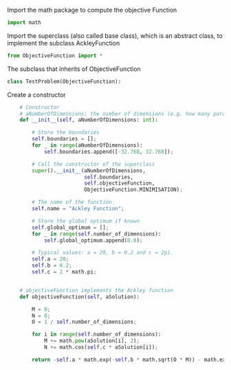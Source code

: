


Import the math package to compute the objective Function

```python
import math
```


Import the superclass (also called base class), which is an abstract class, to implement the subclass AckleyFunction

```python
from ObjectiveFunction import *
```

The subclass that inherits of ObjectiveFunction
```python
class TestProblem(ObjectiveFunction):
```

Create a constructor
```python
    # Constructor
    # aNumberOfDimensions: the number of dimensions (e.g. how many parameters)
    def __init__(self, aNumberOfDimensions: int):

        # Store the boundaries
        self.boundaries = [];
        for _ in range(aNumberOfDimensions):
            self.boundaries.append([-32.768, 32.768]);

        # Call the constructor of the superclass
        super().__init__(aNumberOfDimensions,
                         self.boundaries,
                         self.objectiveFunction,
                         ObjectiveFunction.MINIMISATION);

        # The name of the function
        self.name = "Ackley Function";

        # Store the global optimum if known
        self.global_optimum = [];
        for _ in range(self.number_of_dimensions):
            self.global_optimum.append(0.0);

        # Typical values: a = 20, b = 0.2 and c = 2pi.
        self.a = 20;
        self.b = 0.2;
        self.c = 2 * math.pi;


    # objectiveFunction implements the Ackley function
    def objectiveFunction(self, aSolution):

        M = 0;
        N = 0;
        O = 1 / self.number_of_dimensions;

        for i in range(self.number_of_dimensions):
            M += math.pow(aSolution[i], 2);
            N += math.cos(self.c * aSolution[i]);

        return -self.a * math.exp(-self.b * math.sqrt(O * M)) - math.exp(O * N) + self.a + math.e;
```
